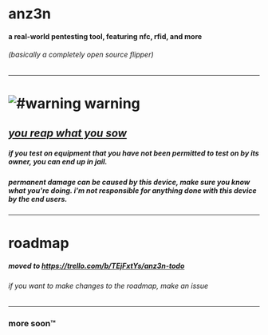 # anz3n
#### a real-world pentesting tool, featuring nfc, rfid, and more

###### (basically a completely open source flipper)
------------
# ![#warning](https://placehold.co/15x15/ff0000/ff0000.png) warning
## [*you reap what you sow*](https://en.m.wiktionary.org/wiki/reap_what_one_sows)
##### if you test on equipment that you have not been permitted to test on by its owner, you can end up in jail.
##### permanent damage can be caused by this device, make sure you know what you're doing. i'm not responsible for anything done with this device by the end users.
------------
# roadmap
##### *moved to https://trello.com/b/TEjFxtYs/anz3n-todo*
###### if you want to make changes to the roadmap, make an issue
------------
### more soon™️
